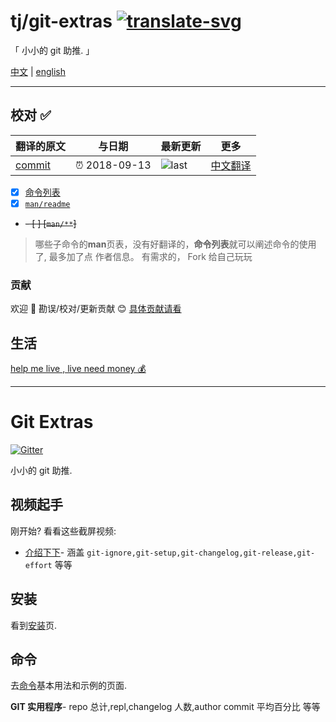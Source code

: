 # tj/git-extras [![translate-svg]][translate-list]

<!--[![explain]][source] -->
<!--
[explain]: http://llever.com/explain.svg
[source]: https://github.com/chinanf-boy/Source-Explain -->

[translate-svg]: http://llever.com/translate.svg
[translate-list]: https://github.com/chinanf-boy/chinese-translate-list

「 小小的 git 助推. 」

[中文](./readme.md) | [english](https://github.com/tj/git-extras)

---

## 校对 ✅

<!-- doc-templite START generated -->
<!-- repo = 'tj/git-extras' -->
<!-- commit = '8b992cc9bc46331bbe56627400d85074abb1bf6b' -->
<!-- time = '2018-09-13' -->

| 翻译的原文 | 与日期        | 最新更新 | 更多                       |
| ---------- | ------------- | -------- | -------------------------- |
| [commit]   | ⏰ 2018-09-13 | ![last]  | [中文翻译][translate-list] |

[last]: https://img.shields.io/github/last-commit/tj/git-extras.svg
[commit]: https://github.com/tj/git-extras/tree/8b992cc9bc46331bbe56627400d85074abb1bf6b

<!-- doc-templite END generated -->

- [x] [命令列表](Commands.zh.md) 
- [x] [`man/readme`](./man/readme.zh.md)
- ~~- [ ] [`man/**`]~~

> 哪些子命令的**man**页表，没有好翻译的，**命令列表**就可以阐述命令的使用了, 最多加了点 作者信息。 有需求的， Fork 给自己玩玩

### 贡献

欢迎 👏 勘误/校对/更新贡献 😊 [具体贡献请看](https://github.com/chinanf-boy/chinese-translate-list#贡献)

## 生活

[help me live , live need money 💰](https://github.com/chinanf-boy/live-need-money)

---

# Git Extras

[![Gitter](https://img.shields.io/gitter/room/tj/git-extras.svg?style=flat-square)](https://gitter.im/tj/git-extras)

小小的 git 助推.

## 视频起手

刚开始? 看看这些截屏视频:

- [介绍下下](https://vimeo.com/45506445)- 涵盖 `git-ignore,git-setup,git-changelog,git-release,git-effort` 等等

## 安装

看到[安装](Installation.zh.md)页.

## 命令

去[命令](Commands.zh.md)基本用法和示例的页面.

**GIT 实用程序**- repo 总计,repl,changelog 人数,author commit 平均百分比 等等
